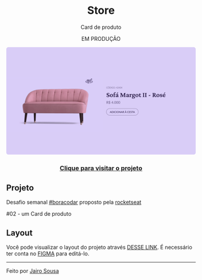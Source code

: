 <h1 align="center"> Store </h1>
<p align="center"> Card de produto </p>
<p align="center"> EM PRODUÇÃO </p>

<a align="center" href="https://github.com/jairo-sousa/boracodar-2-store">
  <img alt="Store preview" src=".github/preview.svg">
</a>

<h3 align="center"><a href="https://github.com/jairo-sousa/boracodar-2-store" >Clique para visitar o projeto</a></h3>

## Projeto

Desafio semanal [#boracodar](https://boracodar.dev/) proposto pela [rocketseat](https://www.rocketseat.com.br/)

#02 - um Card de produto

## Layout

Você pode visualizar o layout do projeto através [DESSE LINK](https://www.figma.com/community/file/1195050984449538256). É necessário ter conta no [FIGMA](https://www.figma.com/) para editá-lo.

---

Feito por <a href="https://github.com/jairo-sousa/" >Jairo Sousa</a>
